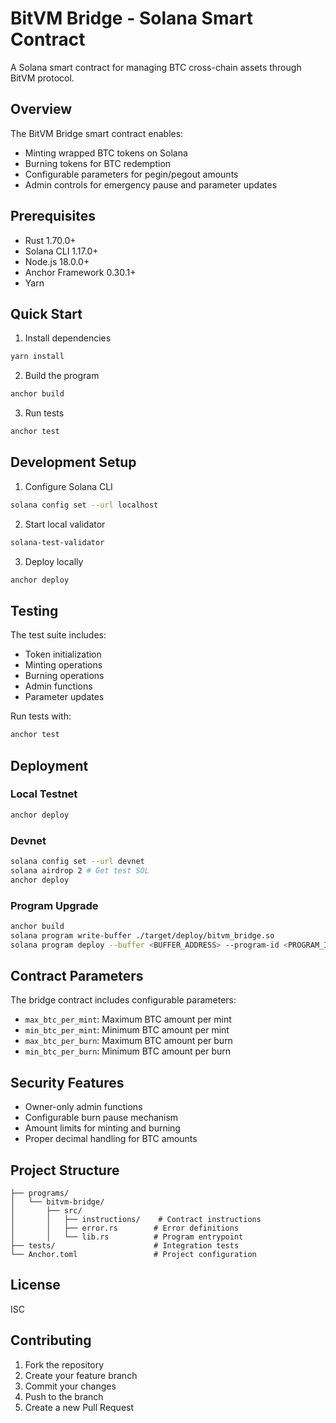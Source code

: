 # BitVM Bridge - Solana Smart Contract

A Solana smart contract for managing BTC cross-chain assets through BitVM protocol.

## Overview

The BitVM Bridge smart contract enables:
- Minting wrapped BTC tokens on Solana
- Burning tokens for BTC redemption
- Configurable parameters for pegin/pegout amounts
- Admin controls for emergency pause and parameter updates

## Prerequisites

- Rust 1.70.0+
- Solana CLI 1.17.0+
- Node.js 18.0.0+
- Anchor Framework 0.30.1+
- Yarn

## Quick Start

1. Install dependencies
```bash
yarn install
```

2. Build the program
```bash
anchor build
```

3. Run tests
```bash
anchor test
```

## Development Setup

1. Configure Solana CLI
```bash
solana config set --url localhost
```

2. Start local validator
```bash
solana-test-validator
```

3. Deploy locally
```bash
anchor deploy
```

## Testing

The test suite includes:
- Token initialization
- Minting operations
- Burning operations
- Admin functions
- Parameter updates

Run tests with:
```bash
anchor test
```

## Deployment

### Local Testnet
```bash
anchor deploy
```

### Devnet
```bash
solana config set --url devnet
solana airdrop 2 # Get test SOL
anchor deploy
```

### Program Upgrade
```bash
anchor build
solana program write-buffer ./target/deploy/bitvm_bridge.so
solana program deploy --buffer <BUFFER_ADDRESS> --program-id <PROGRAM_ID>
```

## Contract Parameters

The bridge contract includes configurable parameters:
- `max_btc_per_mint`: Maximum BTC amount per mint
- `min_btc_per_mint`: Minimum BTC amount per mint
- `max_btc_per_burn`: Maximum BTC amount per burn
- `min_btc_per_burn`: Minimum BTC amount per burn

## Security Features

- Owner-only admin functions
- Configurable burn pause mechanism
- Amount limits for minting and burning
- Proper decimal handling for BTC amounts

## Project Structure

```
├── programs/
│   └── bitvm-bridge/
│       ├── src/
│       │   ├── instructions/    # Contract instructions
│       │   ├── error.rs        # Error definitions
│       │   └── lib.rs          # Program entrypoint
├── tests/                      # Integration tests
└── Anchor.toml                 # Project configuration
```

## License

ISC

## Contributing

1. Fork the repository
2. Create your feature branch
3. Commit your changes
4. Push to the branch
5. Create a new Pull Request
